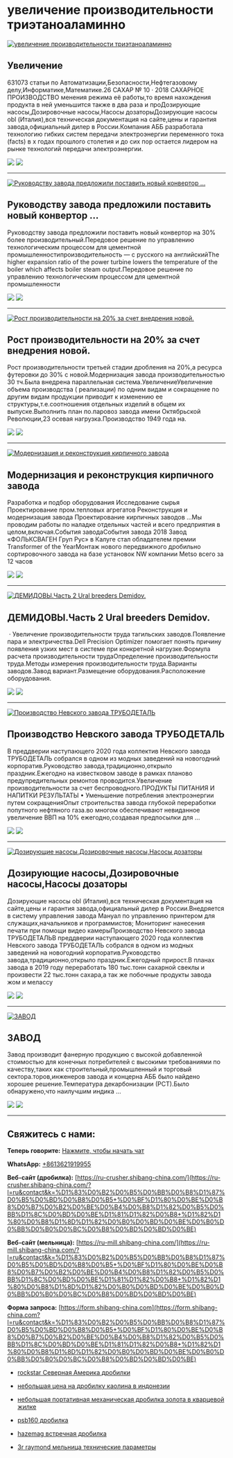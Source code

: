 # увеличение производительности триэтаноаламинно

<a href="https://swt.shibang-china.com/?l=ru&img&k=%D1%83%D0%B2%D0%B5%D0%BB%D0%B8%D1%87%D0%B5%D0%BD%D0%B8%D0%B5+%D0%BF%D1%80%D0%BE%D0%B8%D0%B7%D0%B2%D0%BE%D0%B4%D0%B8%D1%82%D0%B5%D0%BB%D1%8C%D0%BD%D0%BE%D1%81%D1%82%D0%B8+%D1%82%D1%80%D0%B8%D1%8D%D1%82%D0%B0%D0%BD%D0%BE%D0%B0%D0%BB%D0%B0%D0%BC%D0%B8%D0%BD%D0%BD%D0%BE" target="_blank">![увеличение производительности триэтаноаламинно](http://static.shibang-china.com/all-800x300/346.jpg)</a>

## Увеличение
631073 статьи по Автоматизации,Безопасности,Нефтегазовому делу,Информатике,Математике.26 САХАР № 10 &#183; 2018 САХАРНОЕ ПРОИЗВОДСТВО менения режима её работы,то время нахождения продукта в ней уменьшится также в два раза и проДозирующие насосы,Дозировочные насосы,Насосы дозаторыДозирующие насосы obl (Италия),вся техническая документация на сайте,цены и гарантия завода,официальный дилер в России.Компания АББ разработала технологию гибких систем передачи электроэнергии переменного тока (facts) в х годах прошлого столетия и до сих пор остается лидером на рынке технологий передачи электроэнергии.


<a href="https://whatsapp.shibangsoft.com/WhatsApp.php" target="_blank" title="WhatsApp">![](http://static.shibang-china.com/icon/whatsapp.png)</a> <a href="https://swt.shibang-china.com/?l=ru&icon&k=%D1%83%D0%B2%D0%B5%D0%BB%D0%B8%D1%87%D0%B5%D0%BD%D0%B8%D0%B5+%D0%BF%D1%80%D0%BE%D0%B8%D0%B7%D0%B2%D0%BE%D0%B4%D0%B8%D1%82%D0%B5%D0%BB%D1%8C%D0%BD%D0%BE%D1%81%D1%82%D0%B8+%D1%82%D1%80%D0%B8%D1%8D%D1%82%D0%B0%D0%BD%D0%BE%D0%B0%D0%BB%D0%B0%D0%BC%D0%B8%D0%BD%D0%BD%D0%BE" target="_blank">![](http://static.shibang-china.com/icon/chat-ru.png)</a>

---

<a href="https://swt.shibang-china.com/?l=ru&img&k=%D1%83%D0%B2%D0%B5%D0%BB%D0%B8%D1%87%D0%B5%D0%BD%D0%B8%D0%B5+%D0%BF%D1%80%D0%BE%D0%B8%D0%B7%D0%B2%D0%BE%D0%B4%D0%B8%D1%82%D0%B5%D0%BB%D1%8C%D0%BD%D0%BE%D1%81%D1%82%D0%B8+%D1%82%D1%80%D0%B8%D1%8D%D1%82%D0%B0%D0%BD%D0%BE%D0%B0%D0%BB%D0%B0%D0%BC%D0%B8%D0%BD%D0%BD%D0%BE" target="_blank">![Руководству завода предложили поставить новый конвертор …](http://static.shibang-china.com/all-800x300/1193.jpg)</a>

## Руководству завода предложили поставить новый конвертор …
Руководству завода предложили поставить новый конвертор на 30\% более производительный.Передовое решение по управлению технологическим процессом для цементной промышленностипроизводительность — с русского на английскийThe higher expansion ratio of the power turbine lowers the temperature of the boiler which affects boiler steam output.Передовое решение по управлению технологическим процессом для цементной промышленности


<a href="https://whatsapp.shibangsoft.com/WhatsApp.php" target="_blank" title="WhatsApp">![](http://static.shibang-china.com/icon/whatsapp.png)</a> <a href="https://swt.shibang-china.com/?l=ru&icon&k=%D1%83%D0%B2%D0%B5%D0%BB%D0%B8%D1%87%D0%B5%D0%BD%D0%B8%D0%B5+%D0%BF%D1%80%D0%BE%D0%B8%D0%B7%D0%B2%D0%BE%D0%B4%D0%B8%D1%82%D0%B5%D0%BB%D1%8C%D0%BD%D0%BE%D1%81%D1%82%D0%B8+%D1%82%D1%80%D0%B8%D1%8D%D1%82%D0%B0%D0%BD%D0%BE%D0%B0%D0%BB%D0%B0%D0%BC%D0%B8%D0%BD%D0%BD%D0%BE" target="_blank">![](http://static.shibang-china.com/icon/chat-ru.png)</a>

---

<a href="https://swt.shibang-china.com/?l=ru&img&k=%D1%83%D0%B2%D0%B5%D0%BB%D0%B8%D1%87%D0%B5%D0%BD%D0%B8%D0%B5+%D0%BF%D1%80%D0%BE%D0%B8%D0%B7%D0%B2%D0%BE%D0%B4%D0%B8%D1%82%D0%B5%D0%BB%D1%8C%D0%BD%D0%BE%D1%81%D1%82%D0%B8+%D1%82%D1%80%D0%B8%D1%8D%D1%82%D0%B0%D0%BD%D0%BE%D0%B0%D0%BB%D0%B0%D0%BC%D0%B8%D0%BD%D0%BD%D0%BE" target="_blank">![Рост производительности на 20% за счет внедрения новой.](http://static.shibang-china.com/all-800x300/88.jpg)</a>

## Рост производительности на 20% за счет внедрения новой.
Рост производительности третьей стадии дробления на 20%,а ресурса футеровки до 30% с новой.Модернизация завода производительностью 30 тч.Была внедрена параллельная система.УвеличениеУвеличение объема производства ( реализации) по одним видам и сокращение по другим видам продукции приводит к изменению ее структуры,т.е.соотношения отдельных изделий в общем их выпуске.Выполнить план по.паровоз завода имени Октябрьской Революции,23 осевая нагрузка.Производство 1949 года на.


<a href="https://whatsapp.shibangsoft.com/WhatsApp.php" target="_blank" title="WhatsApp">![](http://static.shibang-china.com/icon/whatsapp.png)</a> <a href="https://swt.shibang-china.com/?l=ru&icon&k=%D1%83%D0%B2%D0%B5%D0%BB%D0%B8%D1%87%D0%B5%D0%BD%D0%B8%D0%B5+%D0%BF%D1%80%D0%BE%D0%B8%D0%B7%D0%B2%D0%BE%D0%B4%D0%B8%D1%82%D0%B5%D0%BB%D1%8C%D0%BD%D0%BE%D1%81%D1%82%D0%B8+%D1%82%D1%80%D0%B8%D1%8D%D1%82%D0%B0%D0%BD%D0%BE%D0%B0%D0%BB%D0%B0%D0%BC%D0%B8%D0%BD%D0%BD%D0%BE" target="_blank">![](http://static.shibang-china.com/icon/chat-ru.png)</a>

---

<a href="https://swt.shibang-china.com/?l=ru&img&k=%D1%83%D0%B2%D0%B5%D0%BB%D0%B8%D1%87%D0%B5%D0%BD%D0%B8%D0%B5+%D0%BF%D1%80%D0%BE%D0%B8%D0%B7%D0%B2%D0%BE%D0%B4%D0%B8%D1%82%D0%B5%D0%BB%D1%8C%D0%BD%D0%BE%D1%81%D1%82%D0%B8+%D1%82%D1%80%D0%B8%D1%8D%D1%82%D0%B0%D0%BD%D0%BE%D0%B0%D0%BB%D0%B0%D0%BC%D0%B8%D0%BD%D0%BD%D0%BE" target="_blank">![Модернизация и реконструкция кирпичного завода](http://static.shibang-china.com/all-800x300/1503.jpg)</a>

## Модернизация и реконструкция кирпичного завода
Разработка и подбор оборудования Исследование сырья Проектирование пром.тепловых агрегатов Реконструкция и модернизация завода Проектирование кирпичных заводов …Мы проводим работы по наладке отдельных частей и всего предприятия в целом,включая.События заводаСобытия завода 2018 Завод &#171;ФОЛЬКСВАГЕН Груп Рус&#187; в Калуге стал обладателем премии Transformer of the YearМонтаж нового передвижного дробильно сортировочного завода на базе установок NW компании Metso всего за 12 часов


<a href="https://whatsapp.shibangsoft.com/WhatsApp.php" target="_blank" title="WhatsApp">![](http://static.shibang-china.com/icon/whatsapp.png)</a> <a href="https://swt.shibang-china.com/?l=ru&icon&k=%D1%83%D0%B2%D0%B5%D0%BB%D0%B8%D1%87%D0%B5%D0%BD%D0%B8%D0%B5+%D0%BF%D1%80%D0%BE%D0%B8%D0%B7%D0%B2%D0%BE%D0%B4%D0%B8%D1%82%D0%B5%D0%BB%D1%8C%D0%BD%D0%BE%D1%81%D1%82%D0%B8+%D1%82%D1%80%D0%B8%D1%8D%D1%82%D0%B0%D0%BD%D0%BE%D0%B0%D0%BB%D0%B0%D0%BC%D0%B8%D0%BD%D0%BD%D0%BE" target="_blank">![](http://static.shibang-china.com/icon/chat-ru.png)</a>

---

<a href="https://swt.shibang-china.com/?l=ru&img&k=%D1%83%D0%B2%D0%B5%D0%BB%D0%B8%D1%87%D0%B5%D0%BD%D0%B8%D0%B5+%D0%BF%D1%80%D0%BE%D0%B8%D0%B7%D0%B2%D0%BE%D0%B4%D0%B8%D1%82%D0%B5%D0%BB%D1%8C%D0%BD%D0%BE%D1%81%D1%82%D0%B8+%D1%82%D1%80%D0%B8%D1%8D%D1%82%D0%B0%D0%BD%D0%BE%D0%B0%D0%BB%D0%B0%D0%BC%D0%B8%D0%BD%D0%BD%D0%BE" target="_blank">![ДЕМИДОВЫ.Часть 2 Ural breeders Demidov.](http://static.shibang-china.com/all-800x300/1356.jpg)</a>

## ДЕМИДОВЫ.Часть 2 Ural breeders Demidov.
&nbsp;&#0183;&#32;Увеличение производительности труда тагильских заводов.Появление пара и электричества.Dell Precision Optimizer помогает понять причину появления узких мест в системе при конкретной нагрузке.Формула расчета производительности трудаОпределение производительности труда.Методы измерения производительности труда.Варианты заводов.Завод вариант.Размещение оборудования.Расположение оборудования.


<a href="https://whatsapp.shibangsoft.com/WhatsApp.php" target="_blank" title="WhatsApp">![](http://static.shibang-china.com/icon/whatsapp.png)</a> <a href="https://swt.shibang-china.com/?l=ru&icon&k=%D1%83%D0%B2%D0%B5%D0%BB%D0%B8%D1%87%D0%B5%D0%BD%D0%B8%D0%B5+%D0%BF%D1%80%D0%BE%D0%B8%D0%B7%D0%B2%D0%BE%D0%B4%D0%B8%D1%82%D0%B5%D0%BB%D1%8C%D0%BD%D0%BE%D1%81%D1%82%D0%B8+%D1%82%D1%80%D0%B8%D1%8D%D1%82%D0%B0%D0%BD%D0%BE%D0%B0%D0%BB%D0%B0%D0%BC%D0%B8%D0%BD%D0%BD%D0%BE" target="_blank">![](http://static.shibang-china.com/icon/chat-ru.png)</a>

---

<a href="https://swt.shibang-china.com/?l=ru&img&k=%D1%83%D0%B2%D0%B5%D0%BB%D0%B8%D1%87%D0%B5%D0%BD%D0%B8%D0%B5+%D0%BF%D1%80%D0%BE%D0%B8%D0%B7%D0%B2%D0%BE%D0%B4%D0%B8%D1%82%D0%B5%D0%BB%D1%8C%D0%BD%D0%BE%D1%81%D1%82%D0%B8+%D1%82%D1%80%D0%B8%D1%8D%D1%82%D0%B0%D0%BD%D0%BE%D0%B0%D0%BB%D0%B0%D0%BC%D0%B8%D0%BD%D0%BD%D0%BE" target="_blank">![Производство Невского завода ТРУБОДЕТАЛЬ](http://static.shibang-china.com/all-800x300/1287.jpg)</a>

## Производство Невского завода ТРУБОДЕТАЛЬ
В преддверии наступающего 2020 года коллектив Невского завода ТРУБОДЕТАЛЬ собрался в одном из модных заведений на новогодний корпоратив.Руководство завода,традиционно,открыло праздник.Ежегодно на известковом заводе в рамках планово предупредительных ремонтов проводится.Увеличение производительности за счет беспроводного.ПРОДУКТЫ ПИТАНИЯ И НАПИТКИ РЕЗУЛЬТАТЫ • Уменьшение потребления электроэнергии путем сокращенияОпыт строительства завода глубокой переработки попутного нефтяного газа.во многом обеспечивают невиданное увеличение ВВП на 10% ежегодно,создавая предпосылки для …


<a href="https://whatsapp.shibangsoft.com/WhatsApp.php" target="_blank" title="WhatsApp">![](http://static.shibang-china.com/icon/whatsapp.png)</a> <a href="https://swt.shibang-china.com/?l=ru&icon&k=%D1%83%D0%B2%D0%B5%D0%BB%D0%B8%D1%87%D0%B5%D0%BD%D0%B8%D0%B5+%D0%BF%D1%80%D0%BE%D0%B8%D0%B7%D0%B2%D0%BE%D0%B4%D0%B8%D1%82%D0%B5%D0%BB%D1%8C%D0%BD%D0%BE%D1%81%D1%82%D0%B8+%D1%82%D1%80%D0%B8%D1%8D%D1%82%D0%B0%D0%BD%D0%BE%D0%B0%D0%BB%D0%B0%D0%BC%D0%B8%D0%BD%D0%BD%D0%BE" target="_blank">![](http://static.shibang-china.com/icon/chat-ru.png)</a>

---

<a href="https://swt.shibang-china.com/?l=ru&img&k=%D1%83%D0%B2%D0%B5%D0%BB%D0%B8%D1%87%D0%B5%D0%BD%D0%B8%D0%B5+%D0%BF%D1%80%D0%BE%D0%B8%D0%B7%D0%B2%D0%BE%D0%B4%D0%B8%D1%82%D0%B5%D0%BB%D1%8C%D0%BD%D0%BE%D1%81%D1%82%D0%B8+%D1%82%D1%80%D0%B8%D1%8D%D1%82%D0%B0%D0%BD%D0%BE%D0%B0%D0%BB%D0%B0%D0%BC%D0%B8%D0%BD%D0%BD%D0%BE" target="_blank">![Дозирующие насосы,Дозировочные насосы,Насосы дозаторы](http://static.shibang-china.com/all-800x300/744.jpg)</a>

## Дозирующие насосы,Дозировочные насосы,Насосы дозаторы
Дозирующие насосы obl (Италия),вся техническая документация на сайте,цены и гарантия завода,официальный дилер в России.Внедряется в систему управления завода Мануал по управлению принтером для служащих,начальников и программистов; Мониторинг нанесения печати при помощи видео камерыПроизводство Невского завода ТРУБОДЕТАЛЬВ преддверии наступающего 2020 года коллектив Невского завода ТРУБОДЕТАЛЬ собрался в одном из модных заведений на новогодний корпоратив.Руководство завода,традиционно,открыло праздник.Ежегодный прирост.В планах завода в 2019 году переработать 180 тыс.тонн сахарной свеклы и произвести 22 тыс.тонн сахара,а так же побочные продукты завода жом и мелассу


<a href="https://whatsapp.shibangsoft.com/WhatsApp.php" target="_blank" title="WhatsApp">![](http://static.shibang-china.com/icon/whatsapp.png)</a> <a href="https://swt.shibang-china.com/?l=ru&icon&k=%D1%83%D0%B2%D0%B5%D0%BB%D0%B8%D1%87%D0%B5%D0%BD%D0%B8%D0%B5+%D0%BF%D1%80%D0%BE%D0%B8%D0%B7%D0%B2%D0%BE%D0%B4%D0%B8%D1%82%D0%B5%D0%BB%D1%8C%D0%BD%D0%BE%D1%81%D1%82%D0%B8+%D1%82%D1%80%D0%B8%D1%8D%D1%82%D0%B0%D0%BD%D0%BE%D0%B0%D0%BB%D0%B0%D0%BC%D0%B8%D0%BD%D0%BD%D0%BE" target="_blank">![](http://static.shibang-china.com/icon/chat-ru.png)</a>

---

<a href="https://swt.shibang-china.com/?l=ru&img&k=%D1%83%D0%B2%D0%B5%D0%BB%D0%B8%D1%87%D0%B5%D0%BD%D0%B8%D0%B5+%D0%BF%D1%80%D0%BE%D0%B8%D0%B7%D0%B2%D0%BE%D0%B4%D0%B8%D1%82%D0%B5%D0%BB%D1%8C%D0%BD%D0%BE%D1%81%D1%82%D0%B8+%D1%82%D1%80%D0%B8%D1%8D%D1%82%D0%B0%D0%BD%D0%BE%D0%B0%D0%BB%D0%B0%D0%BC%D0%B8%D0%BD%D0%BD%D0%BE" target="_blank">![ЗАВОД](http://static.shibang-china.com/all-800x300/1359.jpg)</a>

## ЗАВОД
Завод производит фанерную продукцию с высокой добавленной стоимостью для конечных потребителей с высокими требованиями по качеству,таких как строительный,промышленный и торговый сектора.торов,инженеров завода и концерна АББ было найдено хорошее решение.Температура декарбонизации (РСТ).Было обнаружено,что наилучшим индика …

<a href="https://whatsapp.shibangsoft.com/WhatsApp.php" target="_blank" title="WhatsApp">![](http://static.shibang-china.com/icon/whatsapp.png)</a> <a href="https://swt.shibang-china.com/?l=ru&icon&k=%D1%83%D0%B2%D0%B5%D0%BB%D0%B8%D1%87%D0%B5%D0%BD%D0%B8%D0%B5+%D0%BF%D1%80%D0%BE%D0%B8%D0%B7%D0%B2%D0%BE%D0%B4%D0%B8%D1%82%D0%B5%D0%BB%D1%8C%D0%BD%D0%BE%D1%81%D1%82%D0%B8+%D1%82%D1%80%D0%B8%D1%8D%D1%82%D0%B0%D0%BD%D0%BE%D0%B0%D0%BB%D0%B0%D0%BC%D0%B8%D0%BD%D0%BD%D0%BE" target="_blank">![](http://static.shibang-china.com/icon/chat-ru.png)</a>

---
## Свяжитесь с нами:

**Теперь говорите:** [Нажмите, чтобы начать чат](https://swt.shibang-china.com?l=ru&contact&k=%D1%83%D0%B2%D0%B5%D0%BB%D0%B8%D1%87%D0%B5%D0%BD%D0%B8%D0%B5+%D0%BF%D1%80%D0%BE%D0%B8%D0%B7%D0%B2%D0%BE%D0%B4%D0%B8%D1%82%D0%B5%D0%BB%D1%8C%D0%BD%D0%BE%D1%81%D1%82%D0%B8+%D1%82%D1%80%D0%B8%D1%8D%D1%82%D0%B0%D0%BD%D0%BE%D0%B0%D0%BB%D0%B0%D0%BC%D0%B8%D0%BD%D0%BD%D0%BE)

**WhatsApp:**  [+8613621919955](https://whatsapp.shibangsoft.com/WhatsApp.php)

**Веб-сайт (дробилка):** [https://ru-crusher.shibang-china.com/](https://ru-crusher.shibang-china.com/?l=ru&contact&k=%D1%83%D0%B2%D0%B5%D0%BB%D0%B8%D1%87%D0%B5%D0%BD%D0%B8%D0%B5+%D0%BF%D1%80%D0%BE%D0%B8%D0%B7%D0%B2%D0%BE%D0%B4%D0%B8%D1%82%D0%B5%D0%BB%D1%8C%D0%BD%D0%BE%D1%81%D1%82%D0%B8+%D1%82%D1%80%D0%B8%D1%8D%D1%82%D0%B0%D0%BD%D0%BE%D0%B0%D0%BB%D0%B0%D0%BC%D0%B8%D0%BD%D0%BD%D0%BE)

**Веб-сайт (мельница):** [https://ru-mill.shibang-china.com/](https://ru-mill.shibang-china.com/?l=ru&contact&k=%D1%83%D0%B2%D0%B5%D0%BB%D0%B8%D1%87%D0%B5%D0%BD%D0%B8%D0%B5+%D0%BF%D1%80%D0%BE%D0%B8%D0%B7%D0%B2%D0%BE%D0%B4%D0%B8%D1%82%D0%B5%D0%BB%D1%8C%D0%BD%D0%BE%D1%81%D1%82%D0%B8+%D1%82%D1%80%D0%B8%D1%8D%D1%82%D0%B0%D0%BD%D0%BE%D0%B0%D0%BB%D0%B0%D0%BC%D0%B8%D0%BD%D0%BD%D0%BE)

**Форма запроса:** [https://form.shibang-china.com](https://form.shibang-china.com?l=ru&contact&k=%D1%83%D0%B2%D0%B5%D0%BB%D0%B8%D1%87%D0%B5%D0%BD%D0%B8%D0%B5+%D0%BF%D1%80%D0%BE%D0%B8%D0%B7%D0%B2%D0%BE%D0%B4%D0%B8%D1%82%D0%B5%D0%BB%D1%8C%D0%BD%D0%BE%D1%81%D1%82%D0%B8+%D1%82%D1%80%D0%B8%D1%8D%D1%82%D0%B0%D0%BD%D0%BE%D0%B0%D0%BB%D0%B0%D0%BC%D0%B8%D0%BD%D0%BD%D0%BE)

* [rockstar Северная Америка дробилки](../125/rockstar%20%D0%A1%D0%B5%D0%B2%D0%B5%D1%80%D0%BD%D0%B0%D1%8F%20%D0%90%D0%BC%D0%B5%D1%80%D0%B8%D0%BA%D0%B0%20%D0%B4%D1%80%D0%BE%D0%B1%D0%B8%D0%BB%D0%BA%D0%B8.md)

* [небольшая цена на дробилку каолина в индонезии](../122/%D0%BD%D0%B5%D0%B1%D0%BE%D0%BB%D1%8C%D1%88%D0%B0%D1%8F%20%D1%86%D0%B5%D0%BD%D0%B0%20%D0%BD%D0%B0%20%D0%B4%D1%80%D0%BE%D0%B1%D0%B8%D0%BB%D0%BA%D1%83%20%D0%BA%D0%B0%D0%BE%D0%BB%D0%B8%D0%BD%D0%B0%20%D0%B2%20%D0%B8%D0%BD%D0%B4%D0%BE%D0%BD%D0%B5%D0%B7%D0%B8%D0%B8.md)

* [небольшая портативная механическая дробилка золота в кварцевой жилке](../121/%D0%BD%D0%B5%D0%B1%D0%BE%D0%BB%D1%8C%D1%88%D0%B0%D1%8F%20%D0%BF%D0%BE%D1%80%D1%82%D0%B0%D1%82%D0%B8%D0%B2%D0%BD%D0%B0%D1%8F%20%D0%BC%D0%B5%D1%85%D0%B0%D0%BD%D0%B8%D1%87%D0%B5%D1%81%D0%BA%D0%B0%D1%8F%20%D0%B4%D1%80%D0%BE%D0%B1%D0%B8%D0%BB%D0%BA%D0%B0%20%D0%B7%D0%BE%D0%BB%D0%BE%D1%82%D0%B0%20%D0%B2%20%D0%BA%D0%B2%D0%B0%D1%80%D1%86%D0%B5%D0%B2%D0%BE%D0%B9%20%D0%B6%D0%B8%D0%BB%D0%BA%D0%B5.md)

* [psb160 дробилка](../124/psb160%20%D0%B4%D1%80%D0%BE%D0%B1%D0%B8%D0%BB%D0%BA%D0%B0.md)

* [hazemag встречная дробилка](../123/hazemag%20%D0%B2%D1%81%D1%82%D1%80%D0%B5%D1%87%D0%BD%D0%B0%D1%8F%20%D0%B4%D1%80%D0%BE%D0%B1%D0%B8%D0%BB%D0%BA%D0%B0.md)

* [3r raymond мельница технические параметры](../124/3r%20raymond%20%D0%BC%D0%B5%D0%BB%D1%8C%D0%BD%D0%B8%D1%86%D0%B0%20%D1%82%D0%B5%D1%85%D0%BD%D0%B8%D1%87%D0%B5%D1%81%D0%BA%D0%B8%D0%B5%20%D0%BF%D0%B0%D1%80%D0%B0%D0%BC%D0%B5%D1%82%D1%80%D1%8B.md)
